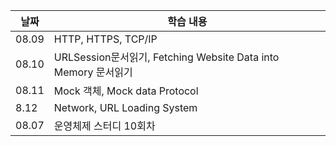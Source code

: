| 날짜  | 학습 내용                                                      |
| ----- | -------------------------------------------------------------- |
| 08.09 | HTTP, HTTPS, TCP/IP                                            |
| 08.10 | URLSession문서읽기, Fetching Website Data into Memory 문서읽기 |
| 08.11 | Mock 객체, Mock data Protocol                                  |
| 8.12  | Network, URL Loading System                                    |
| 08.07 | 운영체제 스터디 10회차                                         |

